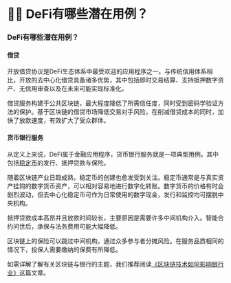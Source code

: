 # 🧑🎨 DeFi有哪些潜在用例？

### DeFi有哪些潜在用例？ <a href="#header-4" id="header-4"></a>

#### 借贷 <a href="#borrowing-and-lending" id="borrowing-and-lending"></a>

开放借贷协议是DeFi生态体系中最受欢迎的应用程序之一。与传统信用体系相比，开放的去中心化借贷具备诸多优势，其中包括即时交易结算、支持抵押数字资产、无信用审查以及在未来可能实现标准化。

借贷服务构建于公共区块链，最大程度降低了所需信任度，同时受到密码学验证方法的保护。基于区块链的借贷市场降低交易对手风险，在削减借贷成本的同时，加快了放款速度，有效扩大了受众群体。

#### 货币银行服务 <a href="#monetary-banking-services" id="monetary-banking-services"></a>

从定义上来说，DeFi属于金融应用程序，货币银行服务就是一项典型用例。其中包括[稳定币](https://academy.binance.com/glossary/stablecoin)的发行、抵押贷款与保险。

随着区块链产业日趋成熟，稳定币的创建也愈发受到关注。稳定币通常是与真实资产挂钩的数字货币资产，可以相对容易地进行数字化转账。数字货币的价格有时会剧烈波动，但去中心化稳定币可作为日常使用的数字现金，发行和监控均可摆脱中央机构。

抵押贷款成本高昂并且放款时间较长，主要原因是需要许多中间机构介入。智能合约问世后，承保与法务费用可能大幅降低。

区块链上的保险可以跳过中间机构，通过众多参与者分摊风险。在服务品质相同的情况下，投保人需要缴纳的保费有所降低。

如需详解了解有关区块链与银行的主题，我们推荐阅读[《区块链技术如何影响银行业》](https://academy.binance.com/zh/articles/how-blockchain-technology-will-impact-the-banking-industry)这篇文章。
